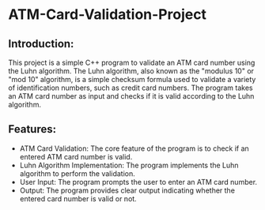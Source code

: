 # ATM-Card-Validation-Project

## Introduction:
This project is a simple C++ program to validate an ATM card number using the Luhn algorithm. The Luhn algorithm, also known as the "modulus 10" or "mod 10" algorithm, is a simple checksum formula used to validate a variety of identification numbers, such as credit card numbers. The program takes an ATM card number as input and checks if it is valid according to the Luhn algorithm.

## Features:
- ATM Card Validation: The core feature of the program is to check if an entered ATM card number is valid.
- Luhn Algorithm Implementation: The program implements the Luhn algorithm to perform the validation.
- User Input: The program prompts the user to enter an ATM card number.
- Output: The program provides clear output indicating whether the entered card number is valid or not.
